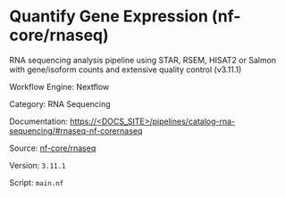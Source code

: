# Quantify Gene Expression (nf-core/rnaseq)

RNA sequencing analysis pipeline using STAR, RSEM, HISAT2 or Salmon with gene/isoform counts and extensive quality control (v3.11.1)


Workflow Engine: Nextflow


Category: RNA Sequencing


Documentation: [https://<DOCS_SITE>/pipelines/catalog-rna-sequencing/#rnaseq-nf-corernaseq](https://<DOCS_SITE>/pipelines/catalog-rna-sequencing/#rnaseq-nf-corernaseq)


Source: [nf-core/rnaseq](nf-core/rnaseq)


Version: `3.11.1`


Script: `main.nf`
